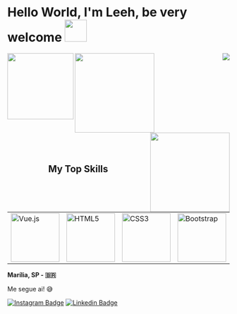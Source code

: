 
# Hello World, I'm  Leeh, be very welcome <img height = "50em" src = "https://pa1.narvii.com/6600/68788f7598534e8ef6dadb46cab6a194d340d312_hq.gif" />

<img align="left"  width="150" src="https://profile-counter.glitch.me/LeehXD/count.svg" />  
<img align="right" src="https://img.shields.io/github/followers/leehxd?label=Follow&style=social" />
<img height="150" />
<img align="left" height="180px" src="https://github-readme-stats.vercel.app/api?username=leehxd&count_private=true&show_icons=true&theme=radical" />
<img align="right" height="180px" src="https://github-readme-stats.vercel.app/api/top-langs/?username=leehxd&layout=compact&theme=radical&langs_count=8" />
</br>
<h2 font-weight="bold" style="display: block; text-align: center; margin-top: 100px;">My Top Skills</h2>
<table>
    <tr>
        <td><img src="https://img.icons8.com/color/2x/vue-js.png" width="110" alt="Vue.js"></td>
        <td><img src="https://img.icons8.com/color/2x/html-5.png" width="110" alt="HTML5"></td>
        <td><img src="https://img.icons8.com/color/2x/css3.png" width="110" alt="CSS3"></td>
        <td><img src="https://img.icons8.com/color/2x/bootstrap.png" width="110" alt="Bootstrap"></td>
        <td><img src="https://img.icons8.com/nolan/2x/javascript.png" width="110" alt="JavaScript"></td>
        <td><img src="https://cdn.iconscout.com/icon/free/png-64/laravel-226015.png" width="110" alt="Laravel"></td>
    </tr>
 
</table>


**Marília, SP - 🇧🇷**  
 
Me segue ai! 😅

[![Instagram Badge](https://img.shields.io/badge/Instagram-E4405F?style=for-the-badge&logo=instagram&logoColor=white)](https://www.instagram.com/_leehxd/) 
[![Linkedin Badge](https://img.shields.io/badge/LinkedIn-0077B5?style=for-the-badge&logo=linkedin&logoColor=white)](https://www.linkedin.com/in/leticiajm/)
